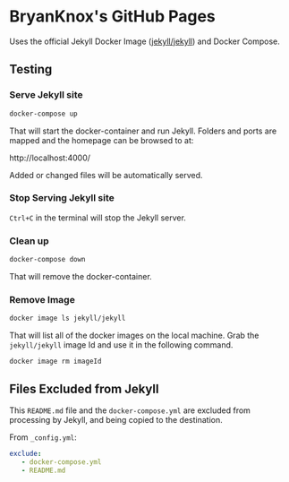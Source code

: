 
# BryanKnox's GitHub Pages


Uses the official Jekyll Docker Image ([jekyll/jekyll](https://hub.docker.com/r/jekyll/jekyll)) and Docker Compose.

## Testing

### Serve Jekyll site

```bash
docker-compose up
```

That will start the docker-container and run Jekyll. Folders and ports are mapped and the homepage can be browsed to at:

http://localhost:4000/

Added or changed files will be automatically served.


### Stop Serving Jekyll site

`Ctrl+C` in the terminal will stop the Jekyll server.

### Clean up


```bash
docker-compose down
```
That will remove the docker-container.

### Remove Image

```bash
docker image ls jekyll/jekyll
```
That will list all of the docker images on the local machine. Grab the `jekyll/jekyll` image Id and use it in the following command.

```
docker image rm imageId
```


## Files Excluded from Jekyll

This `README.md` file and the `docker-compose.yml` are excluded from processing by Jekyll, and being copied to the destination.

From `_config.yml`:
```yaml
exclude:
   - docker-compose.yml
   - README.md
```

